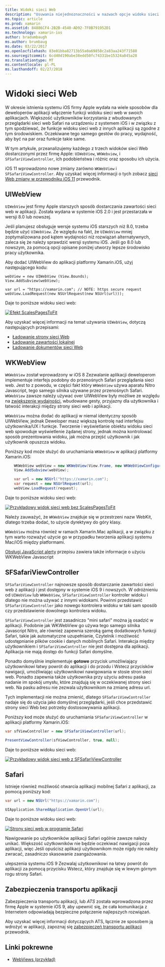 ```yaml
---
title: Widoki sieci Web
description: "Usuwania niejednoznaczności w nazwach opcje widoku sieci web z systemem iOS"
ms.topic: article
ms.prod: xamarin
ms.assetid: 84886CF4-2B2B-4540-AD92-7F0B791952D1
ms.technology: xamarin-ios
author: bradumbaugh
ms.author: brumbaug
ms.date: 03/22/2017
ms.openlocfilehash: 83e01bba82713b55a0a69858c2a83aa243f71588
ms.sourcegitcommit: 6cd40d190abe38edd50fc74331be15324a845a28
ms.translationtype: MT
ms.contentlocale: pl-PL
ms.lasthandoff: 02/27/2018
---
```

# <a name="web-views"></a>Widoki sieci Web

W okresie istnienia systemu iOS firmy Apple wydała na wiele sposobów dla deweloperów aplikacji włączenie funkcji widoku sieci web w swoich aplikacjach. Większość użytkowników korzystania z wbudowanych przeglądarki sieci web Safari na urządzeniu z systemem iOS i w związku z tym spodziewać, że funkcje widoku sieci web z innych aplikacji są zgodne z tym środowiskiem. Oczekiwane tego samego gestów do pracy, wydajność, aby być na par oraz funkcje takie same.

W tym artykule, przeanalizujemy każdego z trzech widoków sieci Web dostarczonymi przez firmę Apple: `UIWebView`, `WKWebview`, i `SFSafariViewController`, ich podobieństwa i różnic oraz sposobu ich użycia. 

iOS 11 wprowadzono nowe zmiany zarówno `WKWebView` i `SFSafariViewController`. Aby uzyskać więcej informacji o tych zobacz [sieci Web zmiany w przewodniku iOS 11](~/ios/platform/introduction-to-ios11/web.md) przewodnik.

## <a name="uiwebview"></a>UIWebView

`UIWebView` jest firmy Apple starszych sposób dostarczania zawartości sieci web w aplikacji. Została wydana w systemie iOS 2.0 i jest przestarzała w wersji 8.0 lub nowszej.

Jeśli planujesz obsługuje wersje systemu iOS starszych niż 8.0, trzeba będzie użyć `UIWebView`. Ze względu na fakt, że `UIWebView` mniej zoptymalizowana pod kątem wydajności niż rozwiązań alternatywnych, zaleca się że należy sprawdzić wersji systemu iOS. Jeśli go 8.0 lub nowszym, za pomocą opcji opisane poniżej utworzy lepsze środowisko pracy użytkownika.
 
Aby dodać UIWebView do aplikacji platformy Xamarin.iOS, użyj następującego kodu:
 
```
webView = new UIWebView (View.Bounds);
View.AddSubview(webView);

var url = "https://xamarin.com"; // NOTE: https secure request
webView.LoadRequest(new NSUrlRequest(new NSUrl(url)));
```

Daje to poniższe widoku sieci web:

[ ![](uiwebview-images/webview.png "Efekt ScalesPagesToFit")](uiwebview-images/webview.png)

Aby uzyskać więcej informacji na temat używania `UIWebView`, dotyczą następujących przepisami:


- [Ładowanie strony sieci Web](https://developer.xamarin.com/recipes/ios/content_controls/web_view/load_a_web_page/)
- [Ładowanie zawartości lokalnej](https://developer.xamarin.com/recipes/ios/content_controls/web_view/load_local_content/)
- [Ładowanie dokumentów sieci Web](https://developer.xamarin.com/recipes/ios/content_controls/web_view/load_non-web_documents/)

## <a name="wkwebview"></a>WKWebView

`WKWebView` został wprowadzony w iOS 8 Zezwalanie aplikacji deweloperom implementuje interfejs podobny do przenośnych Safari przeglądania sieci web. Jest to z powodu, w części fakt który `WKWebView` używa aparatu Nitro Javascript, tego samego silnika używane przez przenośnych Safari. `WKWebView` zawsze należy używać over UIWebView były możliwe ze względu na [zwiększenie wydajności](http://blog.initlabs.com/post/100113463211/wkwebview-vs-uiwebview), wbudowane gesty, przyjazny dla użytkownika i łatwość interakcji między strony sieci web i aplikacji.
  
`WKWebView` można dodać do aplikacji w niemal identyczny sposób UIWebView, jednak Deweloper masz większą kontrolę nad interfejsu użytkownika/UX i funkcje. Tworzenie i wyświetlanie obiektu widoku sieci web spowoduje wyświetlenie żądanej strony, jednak można kontrolować sposób prezentowania widoku, jak można przejść użytkownik i jak użytkownik opuszcza widoku.  

Poniższy kod może służyć do uruchamiania `WKWebView` w aplikacji platformy Xamarin.iOS:

```csharp
    WKWebView webView = new WKWebView(View.Frame, new WKWebViewConfiguration());
    View.AddSubview(webView);

    var url = new NSUrl("https://xamarin.com");
    var request = new NSUrlRequest(url);
    webView.LoadRequest(request);
```

Daje to poniższe widoku sieci web:

[ ![](uiwebview-images/wkwebview.png "Przykładowy widok sieci web bez ScalesPagesToFit")](uiwebview-images/wkwebview.png)

Należy zauważyć, że `WKWebView` znajduje się w przestrzeni nazw WebKit, dlatego trzeba dodać, to użycie dyrektywy do góry klasy.

`WKWebView` można również w ramach Xamarin.Mac aplikacji, a w związku z tym warto rozważyć użycie go w przypadku tworzenia aplikacji systemu Mac/iOS między platformami.

[Obsługi JavaScript alerty](https://developer.xamarin.com/recipes/ios/content_controls/web_view/handle_javascript_alerts/) przepisu zawiera także informacje o użyciu WKWebView Javascript

<a name="safariviewcontroller" />

## <a name="sfsafariviewcontroller"></a>SFSafariViewController
 
 `SFSafariViewController` najnowsze sposób dostarczanie zawartości sieci web z aplikacji i jest dostępny w systemie iOS 9 i nowszych. W odróżnieniu od `UIWebView` lub `WKWebView`, `SFSafariViewController` kontroler widoku i dlatego nie można używać z innymi widokami. Powinni przedstawić `SFSafariViewController` jako nowego kontrolera widoku w taki sam sposób czy przedstawienie dowolnego kontrolera widoku.
 
 `SFSafariViewController` jest zasadniczo "mini safari" można ją osadzić w aplikacji. Podobnie jak WKWebView go używa tego samego silnika Javascript Nitro, ale również zapewnia szeroką gamę dodatkowych funkcji Safari, takie jak automatyczne uzupełnianie, Czytelnik i możliwość udostępnianie plików cookie i danych mobilnych Safari. Interakcja między użytkownikiem i `SFSafariViewController` nie jest dostępna dla aplikacji. Aplikacja nie mają dostęp do funkcji Safari domyślne.
 
Ponadto domyślnie implementuje **gotowe** przycisk umożliwiający użytkownikowi łatwy powrót do aplikacji i do przodu i Wstecz przycisków nawigacji, umożliwiając użytkownikowi nawigowania w stosie stron sieci web. Ponadto zapewnia także użytkownika przy użyciu adresu paska nadanie im spokój umysłu, które znajdują się w oczekiwanej strony sieci web. Na pasku adresu nie zezwala użytkownikom na zmianę adresu url. 

Tych implementacji nie można zmienić, dlatego `SFSafariViewController` nadaje się do użycia jako domyślnej przeglądarki, jeśli chce przedstawić strony sieci Web bez potrzeby dostosowywania aplikacji.

Poniższy kod może służyć do uruchamiania `SFSafariViewController` w aplikacji platformy Xamarin.iOS:

```csharp
var sfViewController = new SFSafariViewController(url);

PresentViewController(sfViewController, true, null);
```

Daje to poniższe widoku sieci web:

[ ![](uiwebview-images/sfsafariviewcontroller.png "Przykładowy widok sieci web z SFSafariViewController")](uiwebview-images/sfsafariviewcontroller.png)

## <a name="safari"></a>Safari

Istnieje również możliwość otwarcia aplikacji mobilnej Safari z aplikacji, za pomocą poniższy kod:

```csharp
var url = new NSUrl("https://xamarin.com");

UIApplication.SharedApplication.OpenUrl(url);

```

Daje to poniższe widoku sieci web:

[ ![](uiwebview-images/safari.png "Strony sieci web w programie Safari")](uiwebview-images/safari.png)

Nawigowanie po użytkowników aplikacji Safari ogólnie zawsze należy unikać. Większość użytkowników nie będzie oczekiwać nawigacji poza aplikacji, więc Jeśli opuścisz aplikacji użytkownikom może nigdy nie należy zwracać, zasadniczo skasowanie zaangażowania.

ulepszenia systemu iOS 9 Zezwalaj użytkownikowi na łatwy powrót do aplikacji za pomocą przycisku Wstecz, który znajduje się w lewym górnym rogu strony Safari.

## <a name="app-transport-security"></a>Zabezpieczenia transportu aplikacji

Zabezpieczenia transportu aplikacji, lub *ATS* została wprowadzona przez firmę Apple w systemie iOS 9, aby upewnić się, że cała komunikacja z Internetem odpowiadają bezpieczne połączenie najlepszych rozwiązań.

Aby uzyskać więcej informacji dotyczących ATS, łącznie ze sposobem ją wdrożyć w aplikacji, zapoznaj się [zabezpieczeń transportu aplikacji](~/ios/app-fundamentals/ats.md) przewodnik.

## <a name="related-links"></a>Linki pokrewne

- [WebViews (przykład)](https://developer.xamarin.com/samples/monotouch/WebView/)
